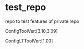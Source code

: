 # test_repo
repo to test features of private repo

ConfigToolVer:[3.10,3.09]

ConfigLTToolVer:[1.00]
